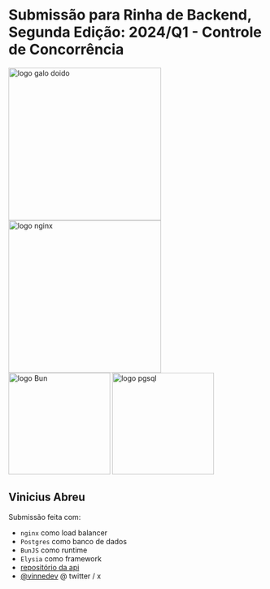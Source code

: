 # Submissão para Rinha de Backend, Segunda Edição: 2024/Q1 - Controle de Concorrência

<img src="https://img.freepik.com/fotos-premium/o-campeao-peso-pena-um-galo-musculoso-em-equipamento-de-boxe-pronto-para-lutar-no-ringue_899027-1090.jpg" alt="logo galo doido" width="300" height="auto">
<br />

<img src="https://upload.wikimedia.org/wikipedia/commons/c/c5/Nginx_logo.svg" alt="logo nginx" width="300" height="auto">
<br />
<img src="https://bun.sh/logo.svg" alt="logo Bun" width="200" height="auto">
<img src="https://upload.wikimedia.org/wikipedia/commons/thumb/2/29/Postgresql_elephant.svg/993px-Postgresql_elephant.svg.png" alt="logo pgsql" width="200" height="auto">


## Vinicius Abreu
Submissão feita com:
- `nginx` como load balancer
- `Postgres` como banco de dados
- `BunJS` como runtime
- `Elysia` como framework
- [repositório da api](https://github.com/vinnedev/rinha-back-end-bunjs)
- [@vinnedev](https://twitter.com/vinnedev) @ twitter / x